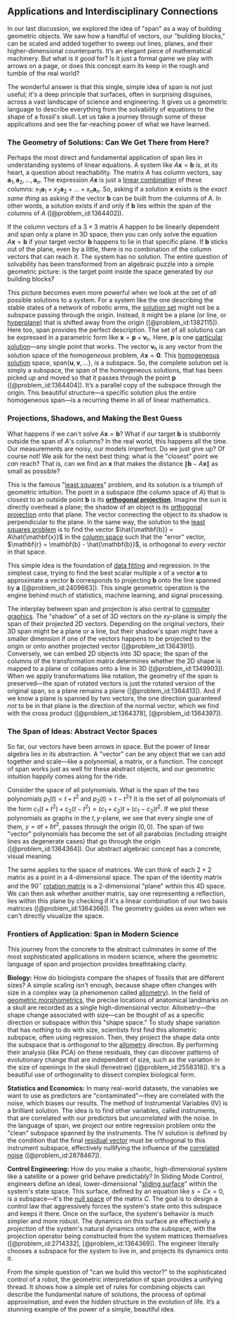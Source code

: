 ## Applications and Interdisciplinary Connections

In our last discussion, we explored the idea of "span" as a way of building geometric objects. We saw how a handful of vectors, our "building blocks," can be scaled and added together to sweep out lines, planes, and their higher-dimensional counterparts. It’s an elegant piece of mathematical machinery. But what is it *good* for? Is it just a formal game we play with arrows on a page, or does this concept earn its keep in the rough and tumble of the real world?

The wonderful answer is that this single, simple idea of span is not just useful; it's a deep principle that surfaces, often in surprising disguises, across a vast landscape of science and engineering. It gives us a geometric language to describe everything from the solvability of equations to the shape of a fossil's skull. Let us take a journey through some of these applications and see the far-reaching power of what we have learned.

### The Geometry of Solutions: Can We Get There from Here?

Perhaps the most direct and fundamental application of span lies in understanding systems of linear equations. A system like $A\mathbf{x} = \mathbf{b}$ is, at its heart, a question about reachability. The matrix $A$ has column vectors, say $\mathbf{a}_1, \mathbf{a}_2, \dots, \mathbf{a}_n$. The expression $A\mathbf{x}$ is just a [linear combination](@article_id:154597) of these columns: $x_1\mathbf{a}_1 + x_2\mathbf{a}_2 + \dots + x_n\mathbf{a}_n$. So, asking if a solution $\mathbf{x}$ exists is the *exact same thing* as asking if the vector $\mathbf{b}$ can be built from the columns of $A$. In other words, a solution exists if and only if $\mathbf{b}$ lies within the span of the columns of $A$ ([@problem_id:1364402]).

If the column vectors of a $3 \times 3$ matrix $A$ happen to be linearly dependent and span only a plane in 3D space, then you can only solve the equation $A\mathbf{x}=\mathbf{b}$ if your target vector $\mathbf{b}$ happens to lie in that specific plane. If $\mathbf{b}$ sticks out of the plane, even by a little, there is no combination of the column vectors that can reach it. The system has no solution. The entire question of solvability has been transformed from an algebraic puzzle into a simple geometric picture: is the target point inside the space generated by our building blocks?

This picture becomes even more powerful when we look at the set of *all* possible solutions to a system. For a system like the one describing the stable states of a network of robotic arms, the [solution set](@article_id:153832) might not be a subspace passing through the origin. Instead, it might be a plane (or line, or [hyperplane](@article_id:636443)) that is shifted away from the origin ([@problem_id:1382115]). Here too, span provides the perfect description. The set of all solutions can be expressed in a parametric form like $\mathbf{x} = \mathbf{p} + \mathbf{v}_{\text{h}}$. Here, $\mathbf{p}$ is one [particular solution](@article_id:148586)—any single point that works. The vector $\mathbf{v}_{\text{h}}$ is any vector from the solution space of the *homogeneous* problem, $A\mathbf{x} = \mathbf{0}$. This [homogeneous solution](@article_id:273871) space, $\text{span}\{\mathbf{u}, \mathbf{v}, \dots \}$, *is* a subspace. So, the complete solution set is simply a subspace, the span of the homogeneous solutions, that has been picked up and moved so that it passes through the point $\mathbf{p}$ ([@problem_id:1364404]). It’s a parallel copy of the subspace through the origin. This beautiful structure—a specific solution plus the entire homogeneous span—is a recurring theme in all of linear mathematics.

### Projections, Shadows, and Making the Best Guess

What happens if we can't solve $A\mathbf{x} = \mathbf{b}$? What if our target $\mathbf{b}$ is stubbornly outside the span of $A$'s columns? In the real world, this happens all the time. Our measurements are noisy, our models imperfect. Do we just give up? Of course not! We ask for the next best thing: what is the "closest" point we *can* reach? That is, can we find an $\mathbf{x}$ that makes the distance $\|\mathbf{b} - A\mathbf{x}\|$ as small as possible?

This is the famous "[least squares](@article_id:154405)" problem, and its solution is a triumph of geometric intuition. The point in a subspace (the column space of $A$) that is closest to an outside point $\mathbf{b}$ is its **[orthogonal projection](@article_id:143674)**. Imagine the sun is directly overhead a plane; the shadow of an object is its [orthogonal projection](@article_id:143674) onto that plane. The vector connecting the object to its shadow is perpendicular to the plane. In the same way, the solution to the [least squares problem](@article_id:194127) is to find the vector $\hat{\mathbf{b}} = A\hat{\mathbf{x}}$ in the [column space](@article_id:150315) such that the "error" vector, $\mathbf{r} = \mathbf{b} - \hat{\mathbf{b}}$, is orthogonal to *every vector* in that space.

This simple idea is the foundation of [data fitting](@article_id:148513) and regression. In the simplest case, trying to find the best scalar multiple $x$ of a vector $\mathbf{a}$ to approximate a vector $\mathbf{b}$ corresponds to projecting $\mathbf{b}$ onto the line spanned by $\mathbf{a}$ ([@problem_id:2409663]). This single geometric operation is the engine behind much of statistics, machine learning, and signal processing.

The interplay between span and projection is also central to [computer graphics](@article_id:147583). The "shadow" of a set of 3D vectors on the $xy$-plane is simply the span of their projected 2D vectors. Depending on the original vectors, their 3D span might be a plane or a line, but their shadow's span might have a smaller dimension if one of the vectors happens to be projected to the origin or onto another projected vector ([@problem_id:1364391]). Conversely, we can embed 2D objects into 3D space; the span of the columns of the transformation matrix determines whether the 2D shape is mapped to a plane or collapses onto a line in 3D ([@problem_id:1349903]). When we apply transformations like rotation, the geometry of the span is preserved—the span of rotated vectors is just the rotated version of the original span, so a plane remains a plane ([@problem_id:1364413]). And if we know a plane is spanned by two vectors, the one direction guaranteed *not* to be in that plane is the direction of the normal vector, which we find with the cross product ([@problem_id:1364378], [@problem_id:1364397]).

### The Span of Ideas: Abstract Vector Spaces

So far, our vectors have been arrows in space. But the power of linear algebra lies in its abstraction. A "vector" can be any object that we can add together and scale—like a polynomial, a matrix, or a function. The concept of span works just as well for these abstract objects, and our geometric intuition happily comes along for the ride.

Consider the space of all polynomials. What is the span of the two polynomials $p_1(t) = t+t^2$ and $p_2(t) = t-t^2$? It is the set of all polynomials of the form $c_1(t+t^2) + c_2(t-t^2) = (c_1+c_2)t + (c_1-c_2)t^2$. If we plot these polynomials as graphs in the $t,y$-plane, we see that every single one of them, $y = a t + b t^2$, passes through the origin $(0,0)$. The span of two "vector" polynomials has become the set of all parabolas (including straight lines as degenerate cases) that go through the origin ([@problem_id:1364364]). Our abstract algebraic concept has a concrete, visual meaning.

The same applies to the space of matrices. We can think of each $2 \times 2$ matrix as a point in a 4-dimensional space. The span of the identity matrix and the $90^\circ$ [rotation matrix](@article_id:139808) is a 2-dimensional "plane" within this 4D space. We can then ask whether another matrix, say one representing a reflection, lies within this plane by checking if it's a linear combination of our two basis matrices ([@problem_id:1364366]). The geometry guides us even when we can't directly visualize the space.

### Frontiers of Application: Span in Modern Science

This journey from the concrete to the abstract culminates in some of the most sophisticated applications in modern science, where the geometric language of span and projection provides breathtaking clarity.

**Biology:** How do biologists compare the shapes of fossils that are different sizes? A simple scaling isn't enough, because shape often changes with size in a complex way (a phenomenon called [allometry](@article_id:170277)). In the field of [geometric morphometrics](@article_id:166735), the precise locations of anatomical landmarks on a skull are recorded as a single high-dimensional vector. Allometry—the shape change associated with size—can be thought of as a specific direction or subspace within this "shape space." To study shape variation that has *nothing* to do with size, scientists first find this allometric subspace, often using regression. Then, they project the shape data onto the subspace that is *orthogonal* to the [allometry](@article_id:170277) direction. By performing their analysis (like PCA) on these residuals, they can discover patterns of evolutionary change that are independent of size, such as the variation in the size of openings in the skull (fenestrae) ([@problem_id:2558318]). It's a beautiful use of orthogonality to dissect complex biological form.

**Statistics and Economics:** In many real-world datasets, the variables we want to use as predictors are "contaminated"—they are correlated with the noise, which biases our results. The method of Instrumental Variables (IV) is a brilliant solution. The idea is to find other variables, called instruments, that are correlated with our predictors but *uncorrelated* with the noise. In the language of span, we project our entire regression problem onto the "clean" subspace spanned by the instruments. The IV solution is defined by the condition that the final [residual vector](@article_id:164597) must be orthogonal to this instrument subspace, effectively nullifying the influence of the [correlated noise](@article_id:136864) ([@problem_id:2878467]).

**Control Engineering:** How do you make a chaotic, high-dimensional system like a satellite or a power grid behave predictably? In Sliding Mode Control, engineers define an ideal, lower-dimensional "[sliding surface](@article_id:275616)" within the system's state space. This surface, defined by an equation like $s=Cx=0$, is a subspace—it's the [null space](@article_id:150982) of the matrix $C$. The goal is to design a control law that aggressively forces the system's state onto this subspace and keeps it there. Once on the surface, the system's behavior is much simpler and more robust. The dynamics on this surface are effectively a *projection* of the system's natural dynamics onto the subspace, with the projection operator being constructed from the system matrices themselves ([@problem_id:2714332], [@problem_id:1364369]). The engineer literally chooses a subspace for the system to live in, and projects its dynamics onto it.

From the simple question of "can we build this vector?" to the sophisticated control of a robot, the geometric interpretation of span provides a unifying thread. It shows how a simple set of rules for combining objects can describe the fundamental nature of solutions, the process of optimal approximation, and even the hidden structure in the evolution of life. It’s a stunning example of the power of a simple, beautiful idea.